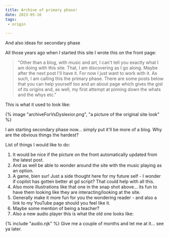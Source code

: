 ```yaml
---
title: Archive of primary phase!
date: 2023-05-16
tags:
 - origin

---
```


<audio id="song"><source src="{{ '/posts/assets/music/Apiece.mp3' | url }}"/></audio>
<audio id="songB"><source src="{{ '/posts/assets/music/combingExperimentOP1.mp3' | url }}"/></audio>

And also ideas for secondary phase 


All those years ago when I started this site I wrote this on the front page:

>"Other than a blog, with music and art, I can't tell you exactly
>what I am doing with this site. That, I am discovering as I go along. Maybe
>after the next post I'll have it. For now I just want to work with it. As
>such, I am calling this the primary phase. There are some posts below that you can
>help yourself too and an about page which gives the gist of its origins and, as
>well, my first attempt at pinning down the whats and the whys etc."

This is what it used to look like:

{% image "archiveForVsDyslexior.png", "a picture of the original site look" %}

I am starting secondary phase now... simply put it'll be more of a blog. Why are
the obvious things the hardest? 

List of things I would like to do: 

1. It would be nice if the picture on the front automatically updated from the
latest post. 
2. And as well be able to wonder around the site with the music playing as an
option. 
3. A game, bien sur! Just a side thought here for my future self - I wonder if
copilot has gotten better at gd script? That could help with all this. 
4. Also more illustrations like that one in the snap shot above... its fun to
have them looking like they are interacting/looking at the site. 
5. Generally make it more fun for you the wondering reader - and also a link to
my YouTube page should you feel like it.
6. Maybe some mention of being a teacher?
7. Also a new audio player this is what the old one looks like:

{% include "audio.njk" %}
Give me a couple of months and let me at it... see ya later.



